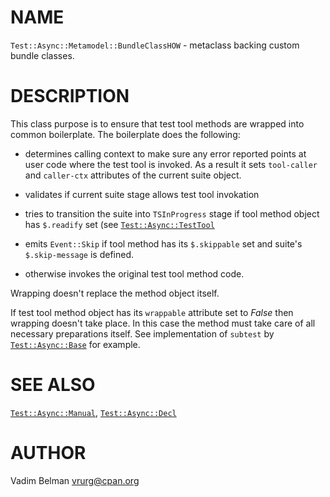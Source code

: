 NAME
====



`Test::Async::Metamodel::BundleClassHOW` - metaclass backing custom bundle classes.

DESCRIPTION
===========



This class purpose is to ensure that test tool methods are wrapped into common boilerplate. The boilerplate does the following:

  * determines calling context to make sure any error reported points at user code where the test tool is invoked. As a result it sets `tool-caller` and `caller-ctx` attributes of the current suite object.

  * validates if current suite stage allows test tool invokation

  * tries to transition the suite into `TSInProgress` stage if tool method object has `$.readify` set (see [`Test::Async::TestTool`](../TestTool.md)

  * emits `Event::Skip` if tool method has its `$.skippable` set and suite's `$.skip-message` is defined.

  * otherwise invokes the original test tool method code.

Wrapping doesn't replace the method object itself.

If test tool method object has its `wrappable` attribute set to *False* then wrapping doesn't take place. In this case the method must take care of all necessary preparations itself. See implementation of `subtest` by [`Test::Async::Base`](../Base.md) for example.

SEE ALSO
========

[`Test::Async::Manual`](../Manual.md), [`Test::Async::Decl`](../Decl.md)

AUTHOR
======

Vadim Belman <vrurg@cpan.org>

